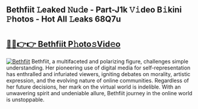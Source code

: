 ## Bethfiit 𝙻eaked 𝙽u𝚍e - Part-J1k 𝚅𝚒deo B𝚒kini 𝙿hotos - Hot All 𝙻eaks 68Q7u

# <h2><a href="http://ld3j6v.urlbe.top/?page=Bethfiit">🔗🔗👉👉 Bethfiit P𝚑oto𝚜Vid𝚎o</a></h2>

[![Bethfiit](https://i.imgur.com/eBuTRDB.gif)](http://ld3j6v.urlbe.top/?page=Bethfiit)
Bethfiit, a multifaceted and polarizing figure, challenges simple understanding. Her pioneering use of digital media for self-representation has enthralled and infuriated viewers, igniting debates on morality, artistic expression, and the evolving nature of online communities. Regardless of her future decisions, her mark on the virtual world is indelible. With an unwavering spirit and undeniable allure, Bethfiit journey in the online world is unstoppable.
